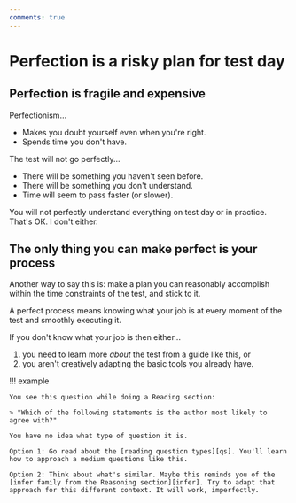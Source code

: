 ```yaml
---
comments: true
---
```


# Perfection is a risky plan for test day

## Perfection is fragile and expensive

Perfectionism...

- Makes you doubt yourself even when you're right.
- Spends time you don't have.

The test will not go perfectly...

- There will be something you haven't seen before.
- There will be something you don't understand.
- Time will seem to pass faster (or slower).

You will not perfectly understand everything on test day or in practice. That's OK. I don't either.

## The only thing you can make perfect is your process

Another way to say this is: make a plan you can reasonably accomplish within the time constraints of the test, and stick to it.

A perfect process means knowing what your job is at every moment of the test and smoothly executing it.

If you don't know what your job is then either...

1. you need to learn more *about* the test from a guide like this, or
1. you aren't creatively adapting the basic tools you already have.

!!! example

    You see this question while doing a Reading section: 
    
    > "Which of the following statements is the author most likely to agree with?"

    You have no idea what type of question it is.

    Option 1: Go read about the [reading question types][qs]. You'll learn how to approach a medium questions like this.

    Option 2: Think about what's similar. Maybe this reminds you of the [infer family from the Reasoning section][infer]. Try to adapt that approach for this different context. It will work, imperfectly.

[qs]: (/read/size/)
[infer]: (/reason/infer/)
